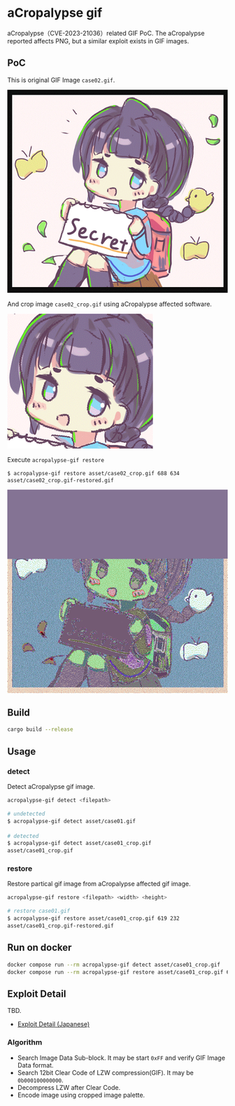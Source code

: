 # aCropalypse gif

aCropalypse（CVE-2023-21036）related GIF PoC. The aCropalypse reported affects PNG, but a similar exploit exists in GIF images.

## PoC

This is original GIF Image `case02.gif`.

![Original GIF](asset/case02.gif)

And crop image `case02_crop.gif` using aCropalypse affected software.

![Crop GIF Image](asset/case02_crop.gif)

Execute `acropalypse-gif restore`

```
$ acropalypse-gif restore asset/case02_crop.gif 688 634
asset/case02_crop.gif-restored.gif
```

![Restore GIF Image](asset/case02_crop.gif-restored.gif)


## Build

```sh
cargo build --release
```

## Usage

### detect

Detect aCropalypse gif image.

```sh
acropalypse-gif detect <filepath>
```

```sh
# undetected
$ acropalypse-gif detect asset/case01.gif

# detected
$ acropalypse-gif detect asset/case01_crop.gif
asset/case01_crop.gif
```

### restore

Restore partical gif image from aCropalypse affected gif image.

```sh
acropalypse-gif restore <filepath> <width> <height>
```

```sh
# restore case01.gif
$ acropalypse-gif restore asset/case01_crop.gif 619 232
asset/case01_crop.gif-restored.gif
```

## Run on docker

```sh
docker compose run --rm acropalypse-gif detect asset/case01_crop.gif
docker compose run --rm acropalypse-gif restore asset/case01_crop.gif 619 232
```

## Exploit Detail

TBD.

- [Exploit Detail (Japanese)](doc/exploit_detail_ja.md)

### Algorithm

- Search Image Data Sub-block. It may be start `0xFF` and verify GIF Image Data format.
- Search 12bit Clear Code of LZW compression(GIF). It may be `0b000100000000`.
- Decompress LZW after Clear Code.
- Encode image using cropped image palette.
